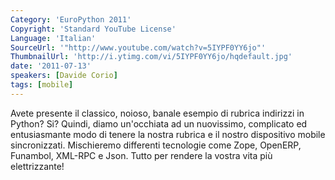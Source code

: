 ```yaml
---
Category: 'EuroPython 2011'
Copyright: 'Standard YouTube License'
Language: 'Italian'
SourceUrl: '"http://www.youtube.com/watch?v=5IYPF0YY6jo"'
ThumbnailUrl: 'http://i.ytimg.com/vi/5IYPF0YY6jo/hqdefault.jpg'
date: '2011-07-13'
speakers: [Davide Corio]
tags: [mobile]
---
```

Avete presente il classico, noioso, banale esempio di rubrica indirizzi in
Python? Si? Quindi, diamo un'occhiata ad un nuovissimo, complicato ed
entusiasmante modo di tenere la nostra rubrica e il nostro dispositivo mobile
sincronizzati. Mischieremo differenti tecnologie come Zope, OpenERP, Funambol,
XML-RPC e Json. Tutto per rendere la vostra vita più elettrizzante!

